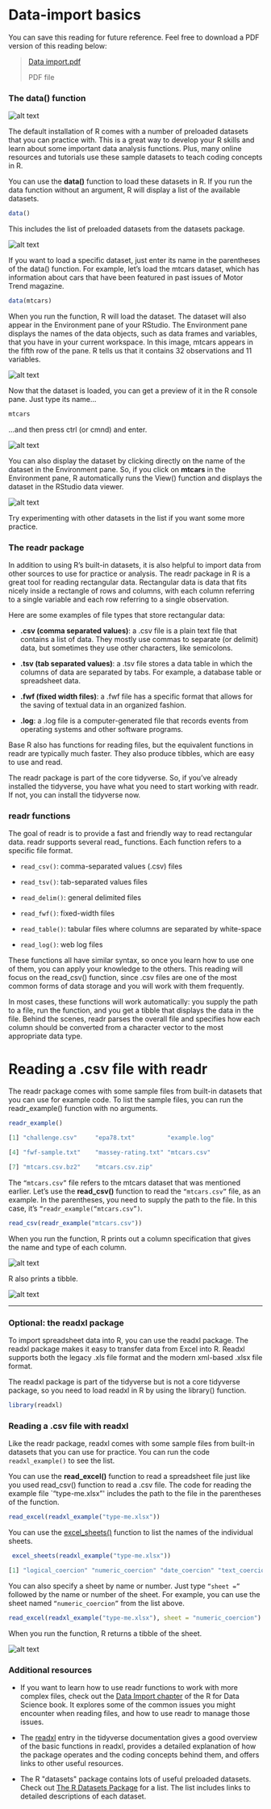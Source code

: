 # Data-import basics    


You can save this reading for future reference. Feel free to download a PDF version of this reading below:


> [Data import.pdf](https://github.com/paulohl/Data_Analysis_R_Programming/blob/main/img/Screen-Shot-15.png)    
>
> PDF file

### The data() function     

![alt text](https://github.com/paulohl/Data_Analysis_R_Programming/blob/main/img/Screen-Shot-16.png)


The default installation of R comes with a number of preloaded datasets that you can practice with. This is a great way to develop your R skills and learn about some important data 
analysis functions. Plus, many online resources and tutorials use these sample datasets to teach coding concepts in R. 

You can use the **data()** function to load these datasets in R. If you run the data function without an argument, R will display a list of the available datasets. 
```r
data()
```


This includes the list of preloaded datasets from the datasets package.

![alt text](https://github.com/paulohl/Data_Analysis_R_Programming/blob/main/img/Screen-Shot-17.png)    


If you want to load a specific dataset, just enter its name in the parentheses of the data() function. For example, let’s load the mtcars dataset, which has information about cars 
that have been featured in past issues of Motor Trend magazine. 
```r
data(mtcars)
```


When you run the function, R will load the dataset. The dataset will also appear in the Environment pane of your RStudio. The Environment pane displays the names of the data objects, 
such as data frames and variables, that you have in your current workspace. In this image, mtcars appears in the fifth row of the pane. R tells us that it contains 32 observations 
and 11 variables. 

![alt text](https://github.com/paulohl/Data_Analysis_R_Programming/blob/main/img/Screen-Shot-18.png)   


Now that the dataset is loaded, you can get a preview of it in the R console pane. Just type its name...
```r
mtcars
```
...and then press ctrl (or cmnd) and enter.

![alt text](https://github.com/paulohl/Data_Analysis_R_Programming/blob/main/img/Screen-Shot-19.png)       


You can also display the dataset by clicking directly on the name of the dataset in the Environment pane. So, if you click on **mtcars** in the Environment pane, R automatically runs 
the View() function and displays the dataset in the RStudio data viewer. 

![alt text](https://github.com/paulohl/Data_Analysis_R_Programming/blob/main/img/Screen-Shot-20.png)



Try experimenting with other datasets in the list if you want some more practice. 

### The readr package    


In addition to using R’s built-in datasets, it is also helpful to import data from other sources to use for practice or analysis. The readr package in R is a great tool for reading 
rectangular data. Rectangular data is data that fits nicely inside a rectangle of rows and columns, with each column referring to a single variable and each row referring to a 
single observation. 

Here are some examples of file types that store rectangular data:

* **.csv (comma separated values)**: a .csv file is a plain text file that contains a list of data. They mostly use commas to separate (or delimit) data, but sometimes they use other characters, like semicolons. 

* **.tsv (tab separated values)**: a .tsv file stores a data table in which the columns of data are separated by tabs. For example, a database table or spreadsheet data. 

* **.fwf (fixed width files)**: a .fwf file has a specific format that allows for the saving of textual data in an organized fashion. 

* **.log**: a .log file is a computer-generated file that records events from operating systems and other software programs.

Base R also has functions for reading files, but the equivalent functions in readr are typically much faster. They also produce tibbles, which are easy to use and read. 

The readr package is part of the core tidyverse. So, if you’ve already installed the tidyverse, you have what you need to start working with readr. If not, you can install the 
tidyverse now. 

### readr functions    


The goal of readr is to provide a fast and friendly way to read rectangular data. readr supports several read_ functions. Each function refers to a specific file format.

* `read_csv()`: comma-separated values (.csv) files

* `read_tsv()`: tab-separated values files

* `read_delim()`: general delimited files

* `read_fwf()`: fixed-width files

* `read_table()`: tabular files where columns are separated by white-space

* `read_log()`: web log files

These functions all have similar syntax, so once you learn how to use one of them, you can apply your knowledge to the others. This reading will focus on the read_csv() function, 
since .csv files are one of the most common forms of data storage and you will work with them frequently.

In most cases, these functions will work automatically: you supply the path to a file, run the function, and you get a tibble that displays the data in the file. Behind the scenes, 
readr parses the overall file and specifies how each column should be converted from a character vector to the most appropriate data type. 

# Reading a .csv file with readr    


The readr package comes with some sample files from built-in datasets that you can use for example code. To list the sample files, you can run the readr_example() function with no 
arguments. 
```r
readr_example()

[1] "challenge.csv"     "epa78.txt"         "example.log"      

[4] "fwf-sample.txt"    "massey-rating.txt" "mtcars.csv"       

[7] "mtcars.csv.bz2"    "mtcars.csv.zip"
```


The `“mtcars.csv”` file refers to the mtcars dataset that was mentioned earlier. Let’s use the **read_csv()** function to read the `“mtcars.csv”` file, as an example. In the 
parentheses, you need to supply the path to the file. In this case, it’s `“readr_example(“mtcars.csv”)`. 
```r
read_csv(readr_example("mtcars.csv"))
```


When you run the function, R prints out a column specification that gives the name and type of each column. 

![alt text](https://github.com/paulohl/Data_Analysis_R_Programming/blob/main/img/Screen-Shot-21.png)    


R also prints a tibble. 

![alt text](https://github.com/paulohl/Data_Analysis_R_Programming/blob/main/img/Screen-Shot-22.png)   
___________________________________


### Optional: the readxl package
To import spreadsheet data into R, you can use the readxl package. The readxl package makes it easy to transfer data from Excel into R. Readxl supports both the legacy .xls file 
format and the modern xml-based .xlsx file format. 

The readxl package is part of the tidyverse but is not a core tidyverse package, so you need to load readxl in R by using the library() function.  
```r
library(readxl)
```


### Reading a .csv file with readxl    


Like the readr package, readxl comes with some sample files from built-in datasets that you can use for practice. You can run the code `readxl_example()` to see the list.  

You can use the **read_excel()** function to read a spreadsheet file just like you used read_csv() function to read a  .csv file. The code for reading the example file 
`“type-me.xlsx”' includes the path to the file in the parentheses of the function.  
```r
read_excel(readxl_example("type-me.xlsx"))
```


You can use the 
[excel_sheets()](https://readxl.tidyverse.org/reference/excel_sheets.html)
 function to list the names of the individual sheets. 
```r
 excel_sheets(readxl_example("type-me.xlsx"))

[1] "logical_coercion" "numeric_coercion" "date_coercion" "text_coercion"
```
You can also specify a sheet by name or number.  Just type `“sheet =”` followed by the name or number of the sheet. For example, you can use the sheet named `“numeric_coercion”` 
from the list above. 
```r
read_excel(readxl_example("type-me.xlsx"), sheet = "numeric_coercion")
```
When you run the function, R returns a tibble of the sheet. 

![alt text](https://github.com/paulohl/Data_Analysis_R_Programming/blob/main/img/Screen-Shot-22.png)    


### Additional resources
* If you want to learn how to use readr functions to work with more complex files, check out the 
[Data Import chapter](https://r4ds.had.co.nz/data-import.html) 
of the R for Data Science book. It explores some of the common issues you might encounter when reading files, and how to use readr to manage those issues. 

* The 
[readxl](https://readxl.tidyverse.org/)
 entry in the tidyverse documentation gives a good overview of the basic functions in readxl, provides a detailed explanation of how the package operates and the coding concepts behind them, and offers links to other useful resources.

* The R "datasets" package contains lots of useful preloaded datasets. Check out 
[The R Datasets Package](https://stat.ethz.ch/R-manual/R-devel/library/datasets/html/00Index.html)
 for a list. The list includes links to detailed descriptions of each dataset.

